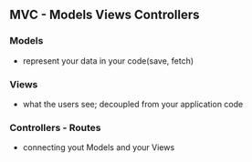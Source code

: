 ## MVC - Models Views Controllers

### Models

- represent your data in your code(save, fetch)

### Views

- what the users see; decoupled from your application code

### Controllers - Routes

- connecting yout Models and your Views
